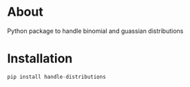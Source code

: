 # About

Python package to handle binomial and guassian distributions

# Installation
  
```python
pip install handle-distributions
```

